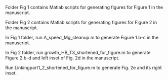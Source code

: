 Folder Fig 1 contains Matlab scripts for generating figures for Figure 1 in the manuscript.

Folder Fig 2 contains Matlab scripts for generating figures for Figure 2 in the manuscript.

In Fig 1 folder, run A_speed_Mg_cleanup.m to generate Figure 1.b-c in the manuscript.

In Fig 2 folder, run growth_HB_T3_shortened_for_figure.m to generate Figure 2.b-d and left inset of Fig. 2d in the manuscript.

Run Linkingpart1_2_shortened_for_figure.m to generate Fig. 2e and its right inset.

 
